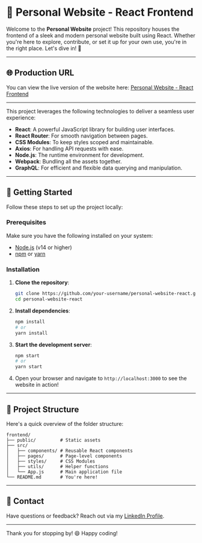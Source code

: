 # 🌟 Personal Website - React Frontend

Welcome to the **Personal Website** project! This repository houses the frontend of a sleek and modern personal website built using React. Whether you're here to explore, contribute, or set it up for your own use, you're in the right place. Let's dive in! 🚀

---

## 🌐 Production URL

You can view the live version of the website here: [Personal Website - React Frontend](https://przths.github.io/website-react/)

---

This project leverages the following technologies to deliver a seamless user experience:

- **React**: A powerful JavaScript library for building user interfaces.
- **React Router**: For smooth navigation between pages.
- **CSS Modules**: To keep styles scoped and maintainable.
- **Axios**: For handling API requests with ease.
- **Node.js**: The runtime environment for development.
- **Webpack**: Bundling all the assets together.
- **GraphQL**: For efficient and flexible data querying and manipulation.

---

## 🚀 Getting Started

Follow these steps to set up the project locally:

### Prerequisites

Make sure you have the following installed on your system:
- [Node.js](https://nodejs.org/) (v14 or higher)
- [npm](https://www.npmjs.com/) or [yarn](https://yarnpkg.com/)

### Installation

1. **Clone the repository**:
    ```bash
    git clone https://github.com/your-username/personal-website-react.git
    cd personal-website-react
    ```

2. **Install dependencies**:
    ```bash
    npm install
    # or
    yarn install
    ```

3. **Start the development server**:
    ```bash
    npm start
    # or
    yarn start
    ```

4. Open your browser and navigate to `http://localhost:3000` to see the website in action!

---

## 📂 Project Structure

Here's a quick overview of the folder structure:

```
frontend/
├── public/         # Static assets
├── src/
│   ├── components/ # Reusable React components
│   ├── pages/      # Page-level components
│   ├── styles/     # CSS Modules
│   ├── utils/      # Helper functions
│   └── App.js      # Main application file
└── README.md       # You're here!
```

---

## 📧 Contact

Have questions or feedback? Reach out via my [LinkedIn Profile](https://au.linkedin.com/in/praths?trk=people-guest_people_search-card).

---

Thank you for stopping by! 😄 Happy coding!
